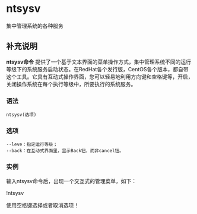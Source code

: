 ntsysv
===

集中管理系统的各种服务

## 补充说明

**ntsysv命令** 提供了一个基于文本界面的菜单操作方式，集中管理系统不同的运行等级下的系统服务启动状态。在RedHat各个发行版，CentOS各个版本，都自带这个工具。它具有互动式操作界面，您可以轻易地利用方向键和空格键等，开启，关闭操作系统在每个执行等级中，所要执行的系统服务。

### 语法  

```
ntsysv(选项)
```

### 选项  

```
--leve：指定运行等级；
--back：在互动式界面里，显示Back钮，而非cancel钮。
```

### 实例  

输入ntsysv命令后，出现一个交互式的管理菜单，如下：

!ntsysv

使用空格键选择或者取消选项！


<!-- Linux命令行搜索引擎：https://jaywcjlove.github.io/linux-command/ -->